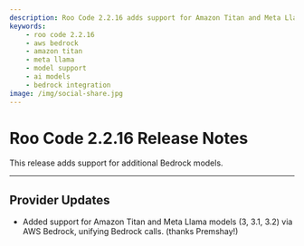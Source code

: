 ```yaml
---
description: Roo Code 2.2.16 adds support for Amazon Titan and Meta Llama models (3, 3.1, 3.2) via AWS Bedrock with unified API calls.
keywords:
    - roo code 2.2.16
    - aws bedrock
    - amazon titan
    - meta llama
    - model support
    - ai models
    - bedrock integration
image: /img/social-share.jpg
---
```


# Roo Code 2.2.16 Release Notes

This release adds support for additional Bedrock models.

---

## Provider Updates

- Added support for Amazon Titan and Meta Llama models (3, 3.1, 3.2) via AWS Bedrock, unifying Bedrock calls. (thanks Premshay!)

